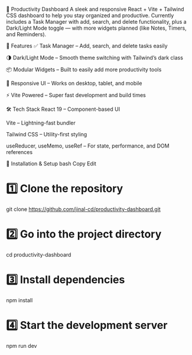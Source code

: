 📌 Productivity Dashboard
A sleek and responsive React + Vite + Tailwind CSS dashboard to help you stay organized and productive.
Currently includes a Task Manager with add, search, and delete functionality, plus a Dark/Light Mode toggle — with more widgets planned (like Notes, Timers, and Reminders).

🚀 Features
✅ Task Manager – Add, search, and delete tasks easily

🌗 Dark/Light Mode – Smooth theme switching with Tailwind’s dark class

📦 Modular Widgets – Built to easily add more productivity tools

📱 Responsive UI – Works on desktop, tablet, and mobile

⚡ Vite Powered – Super fast development and build times

🛠 Tech Stack
React 19 – Component-based UI

Vite – Lightning-fast bundler

Tailwind CSS – Utility-first styling

useReducer, useMemo, useRef – For state, performance, and DOM references

📂 Installation & Setup
bash
Copy
Edit
# 1️⃣ Clone the repository
git clone https://github.com/jinal-cd/productivity-dashboard.git

# 2️⃣ Go into the project directory
cd productivity-dashboard

# 3️⃣ Install dependencies
npm install

# 4️⃣ Start the development server
npm run dev
